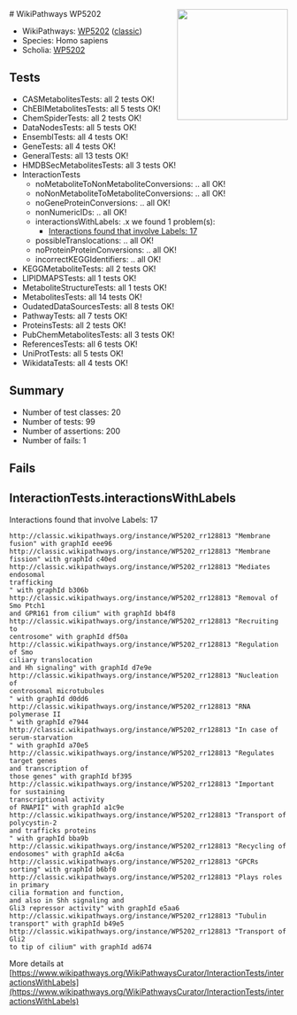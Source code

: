 <img style="float: right; width: 200px" src="https://upload.wikimedia.org/wikipedia/commons/thumb/8/83/Wplogo_with_text_500.png/640px-Wplogo_with_text_500.png" />
# WikiPathways WP5202

* WikiPathways: [WP5202](https://wikipathways.org/pathways/WP5202) ([classic](https://classic.wikipathways.org/instance/WP5202))
* Species: Homo sapiens
* Scholia: [WP5202](https://scholia.toolforge.org/wikipathways/WP5202)
## Tests
* CASMetabolitesTests: all 2 tests OK!
* ChEBIMetabolitesTests: all 5 tests OK!
* ChemSpiderTests: all 2 tests OK!
* DataNodesTests: all 5 tests OK!
* EnsemblTests: all 4 tests OK!
* GeneTests: all 4 tests OK!
* GeneralTests: all 13 tests OK!
* HMDBSecMetabolitesTests: all 3 tests OK!
* InteractionTests
    * noMetaboliteToNonMetaboliteConversions: .. all OK!
    * noNonMetaboliteToMetaboliteConversions: .. all OK!
    * noGeneProteinConversions: .. all OK!
    * nonNumericIDs: .. all OK!
    * interactionsWithLabels: .x we found 1 problem(s):
        * [Interactions found that involve Labels: 17](#fe97a8bf)
    * possibleTranslocations: .. all OK!
    * noProteinProteinConversions: .. all OK!
    * incorrectKEGGIdentifiers: .. all OK!
* KEGGMetaboliteTests: all 2 tests OK!
* LIPIDMAPSTests: all 1 tests OK!
* MetaboliteStructureTests: all 1 tests OK!
* MetabolitesTests: all 14 tests OK!
* OudatedDataSourcesTests: all 8 tests OK!
* PathwayTests: all 7 tests OK!
* ProteinsTests: all 2 tests OK!
* PubChemMetabolitesTests: all 3 tests OK!
* ReferencesTests: all 6 tests OK!
* UniProtTests: all 5 tests OK!
* WikidataTests: all 4 tests OK!


## Summary

* Number of test classes: 20
* Number of tests: 99
* Number of assertions: 200
* Number of fails: 1

## Fails

<a name="fe97a8bf" />

## InteractionTests.interactionsWithLabels

Interactions found that involve Labels: 17
```
http://classic.wikipathways.org/instance/WP5202_rr128813 "Membrane fusion" with graphId eee96
http://classic.wikipathways.org/instance/WP5202_rr128813 "Membrane fission" with graphId c40ed
http://classic.wikipathways.org/instance/WP5202_rr128813 "Mediates endosomal 
trafficking
" with graphId b306b
http://classic.wikipathways.org/instance/WP5202_rr128813 "Removal of Smo Ptch1 
and GPR161 from cilium" with graphId bb4f8
http://classic.wikipathways.org/instance/WP5202_rr128813 "Recruiting to 
centrosome" with graphId df50a
http://classic.wikipathways.org/instance/WP5202_rr128813 "Regulation of Smo 
ciliary translocation
and Hh signaling" with graphId d7e9e
http://classic.wikipathways.org/instance/WP5202_rr128813 "Nucleation of 
centrosomal microtubules
" with graphId d0dd6
http://classic.wikipathways.org/instance/WP5202_rr128813 "RNA polymerase II
" with graphId e7944
http://classic.wikipathways.org/instance/WP5202_rr128813 "In case of 
serum-starvation
" with graphId a70e5
http://classic.wikipathways.org/instance/WP5202_rr128813 "Regulates target genes 
and transcription of 
those genes" with graphId bf395
http://classic.wikipathways.org/instance/WP5202_rr128813 "Important for sustaining 
transcriptional activity 
of RNAPII" with graphId a1c9e
http://classic.wikipathways.org/instance/WP5202_rr128813 "Transport of polycystin-2 
and trafficks proteins
" with graphId bba9b
http://classic.wikipathways.org/instance/WP5202_rr128813 "Recycling of endosomes" with graphId a4c6a
http://classic.wikipathways.org/instance/WP5202_rr128813 "GPCRs 
sorting" with graphId b6bf0
http://classic.wikipathways.org/instance/WP5202_rr128813 "Plays roles in primary 
cilia formation and function, 
and also in Shh signaling and 
Gli3 repressor activity" with graphId e5aa6
http://classic.wikipathways.org/instance/WP5202_rr128813 "Tubulin transport" with graphId b49e5
http://classic.wikipathways.org/instance/WP5202_rr128813 "Transport of Gli2
to tip of cilium" with graphId ad674
```

More details at [https://www.wikipathways.org/WikiPathwaysCurator/InteractionTests/interactionsWithLabels](https://www.wikipathways.org/WikiPathwaysCurator/InteractionTests/interactionsWithLabels)

